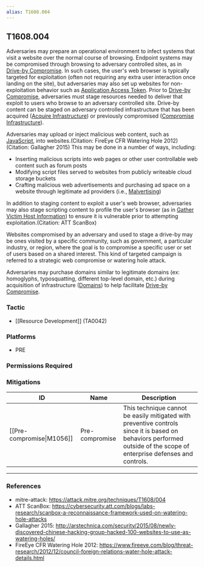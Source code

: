 ```yaml
---
alias: T1608.004
---
```


## T1608.004

Adversaries may prepare an operational environment to infect systems that visit a website over the normal course of browsing. Endpoint systems may be compromised through browsing to adversary controlled sites, as in [Drive-by Compromise](https://attack.mitre.org/techniques/T1189). In such cases, the user's web browser is typically targeted for exploitation (often not requiring any extra user interaction once landing on the site), but adversaries may also set up websites for non-exploitation behavior such as [Application Access Token](https://attack.mitre.org/techniques/T1550/001). Prior to [Drive-by Compromise](https://attack.mitre.org/techniques/T1189), adversaries must stage resources needed to deliver that exploit to users who browse to an adversary controlled site. Drive-by content can be staged on adversary controlled infrastructure that has been acquired ([Acquire Infrastructure](https://attack.mitre.org/techniques/T1583)) or previously compromised ([Compromise Infrastructure](https://attack.mitre.org/techniques/T1584)).

Adversaries may upload or inject malicious web content, such as [JavaScript](https://attack.mitre.org/techniques/T1059/007), into websites.(Citation: FireEye CFR Watering Hole 2012)(Citation: Gallagher 2015) This may be done in a number of ways, including:

* Inserting malicious scripts into web pages or other user controllable web content such as forum posts
* Modifying script files served to websites from publicly writeable cloud storage buckets
* Crafting malicious web advertisements and purchasing ad space on a website through legitimate ad providers (i.e., [Malvertising](https://attack.mitre.org/techniques/T1583/008))

In addition to staging content to exploit a user's web browser, adversaries may also stage scripting content to profile the user's browser (as in [Gather Victim Host Information](https://attack.mitre.org/techniques/T1592)) to ensure it is vulnerable prior to attempting exploitation.(Citation: ATT ScanBox)

Websites compromised by an adversary and used to stage a drive-by may be ones visited by a specific community, such as government, a particular industry, or region, where the goal is to compromise a specific user or set of users based on a shared interest. This kind of targeted campaign is referred to a strategic web compromise or watering hole attack.

Adversaries may purchase domains similar to legitimate domains (ex: homoglyphs, typosquatting, different top-level domain, etc.) during acquisition of infrastructure ([Domains](https://attack.mitre.org/techniques/T1583/001)) to help facilitate [Drive-by Compromise](https://attack.mitre.org/techniques/T1189).


### Tactic
- [[Resource Development]] (TA0042)

### Platforms
- PRE

### Permissions Required

### Mitigations

| ID | Name | Description |
| --- | --- | --- |
| [[Pre-compromise\|M1056]] | Pre-compromise | This technique cannot be easily mitigated with preventive controls since it is based on behaviors performed outside of the scope of enterprise defenses and controls. |


---
### References

- mitre-attack: https://attack.mitre.org/techniques/T1608/004
- ATT ScanBox: https://cybersecurity.att.com/blogs/labs-research/scanbox-a-reconnaissance-framework-used-on-watering-hole-attacks
- Gallagher 2015: http://arstechnica.com/security/2015/08/newly-discovered-chinese-hacking-group-hacked-100-websites-to-use-as-watering-holes/
- FireEye CFR Watering Hole 2012: https://www.fireeye.com/blog/threat-research/2012/12/council-foreign-relations-water-hole-attack-details.html

